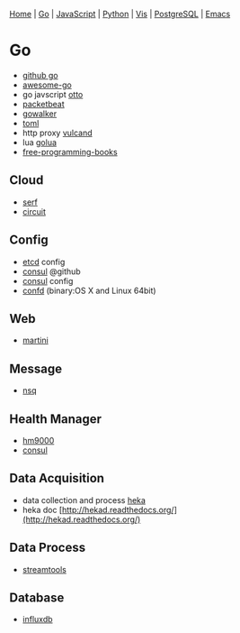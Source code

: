 
  [Home](https://github.com/mabotech/mabotree/blob/master/README.md)
| [Go](https://github.com/mabotech/mabotree/blob/master/go.md)
| [JavaScript](https://github.com/mabotech/mabotree/blob/master/js.md)
| [Python](https://github.com/mabotech/mabotree/blob/master/python.md)
| [Vis](https://github.com/mabotech/mabotree/blob/master/vis.md)
| [PostgreSQL](https://github.com/mabotech/mabotree/blob/master/pg.md)
| [Emacs](https://github.com/mabotech/mabotree/blob/master/emacs_sc.md)


# Go

- [github go](https://github.com/trending?l=go)
- [awesome-go](https://github.com/avelino/awesome-go)
- go javscript [otto](https://github.com/robertkrimen/otto)
- [packetbeat](http://packetbeat.com/)
- [gowalker](https://gowalker.org/)
- [toml](https://github.com/toml-lang/toml)
- http proxy [vulcand](https://github.com/mailgun/vulcand)
- lua [golua](https://github.com/aarzilli/golua)
- [free-programming-books](https://github.com/vhf/free-programming-books/blob/master/free-programming-books-zh.md)


## Cloud
- [serf](http://www.serfdom.io/)
- [circuit](https://github.com/gocircuit/circuit)

## Config

- [etcd](https://github.com/coreos/etcd) config 
- [consul](https://github.com/hashicorp/consul) @github
- [consul](http://www.consul.io/) config
- [confd](https://github.com/kelseyhightower/confd) (binary:OS X and Linux 64bit)


## Web
- [martini](https://github.com/go-martini/martini)


## Message
- [nsq](https://github.com/bitly/nsq)

## Health Manager

- [hm9000](https://github.com/cloudfoundry/hm9000)
- [consul](https://github.com/hashicorp/consul)

## Data Acquisition
- data collection and process [heka](https://github.com/mozilla-services/heka)
- heka doc [http://hekad.readthedocs.org/](http://hekad.readthedocs.org/)


## Data Process
- [streamtools](https://github.com/nytlabs/streamtools)


## Database

- [influxdb](http://influxdb.com/)